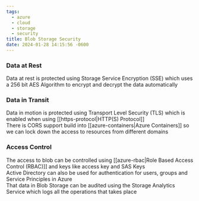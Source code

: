 ```yaml
---
tags:
  - azure
  - cloud
  - storage
  - security
title: Blob Storage Security
date: 2024-01-28 14:15:56 -0600
---
```


### Data at Rest

Data at rest is protected using Storage Service Encryption (SSE) which uses a 256 bit AES   Algorithm to encrypt and decrypt the data automatically  

### Data in Transit

Data in motion is protected using Transport Level Security (TLS) which is enabled when using [[https-protocol|HTTP(S) Protocol]]  
There is CORS support build into [[azure-containers|Azure Containers]] so we can lock down the access to resources from different domains

### Access Control

The access to blob can be controlled using [[azure-rbac|Role Based Access Control (RBAC)]] and keys like access key and SAS Keys  
Active Directory can also be used for authentication for users, groups and Service Principles in Azure  
That data in Blob Storage can be audited using the Storage Analytics Service which logs all the operations that takes place
